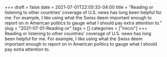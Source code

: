 +++draft = falsedate = 2021-07-01T22:05:33-04:00title = "Reading or listening to other countries’ coverage of U.S. news has long been helpful for me. For example, I like using what the Swiss deem important enough to report on in American politics to gauge what I should pay extra attention to."slug = "2021-07-01-Reading-or"tags = []categories = ["micro"]+++Reading or listening to other countries’ coverage of U.S. news has long been helpful for me. For example, I like using what the Swiss deem important enough to report on in American politics to gauge what I should pay extra attention to.